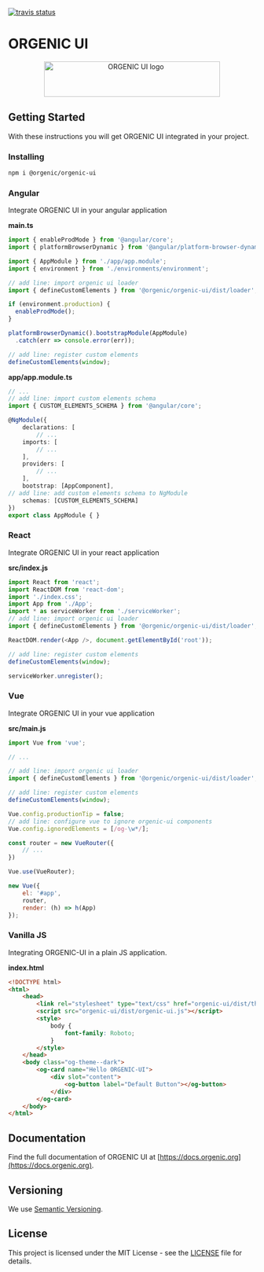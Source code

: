 [![travis status](https://travis-ci.com/orgenic/orgenic-ui.svg?branch=master)](https://travis-ci.com/orgenic/orgenic-ui)

# ORGENIC UI

<div style="text-align: center">
  <a href="https://orgenic.org/">
    <img src="https://orgenic.org/ui/assets/img/orgenic-ui-logo@2x.png" alt="ORGENIC UI logo" width="358" height="72">
  </a>
</div>

## Getting Started

With these instructions you will get ORGENIC UI integrated in your project.

### Installing

```bash
npm i @orgenic/orgenic-ui
```

### Angular
Integrate ORGENIC UI in your angular application

**main.ts**

```typescript
import { enableProdMode } from '@angular/core';
import { platformBrowserDynamic } from '@angular/platform-browser-dynamic';

import { AppModule } from './app/app.module';
import { environment } from './environments/environment';

// add line: import orgenic ui loader
import { defineCustomElements } from '@orgenic/orgenic-ui/dist/loader';

if (environment.production) {
  enableProdMode();
}

platformBrowserDynamic().bootstrapModule(AppModule)
  .catch(err => console.error(err));

// add line: register custom elements
defineCustomElements(window);
```

**app/app.module.ts**

```typescript
// ...
// add line: import custom elements schema
import { CUSTOM_ELEMENTS_SCHEMA } from '@angular/core';

@NgModule({
    declarations: [
        // ...
    imports: [
        // ...
    ],
    providers: [
        // ...
    ],
    bootstrap: [AppComponent],
// add line: add custom elements schema to NgModule
    schemas: [CUSTOM_ELEMENTS_SCHEMA]
})
export class AppModule { }
```

### React

Integrate ORGENIC UI in your react application

**src/index.js**
```javascript
import React from 'react';
import ReactDOM from 'react-dom';
import './index.css';
import App from './App';
import * as serviceWorker from './serviceWorker';
// add line: import orgenic ui loader
import { defineCustomElements } from '@orgenic/orgenic-ui/dist/loader';

ReactDOM.render(<App />, document.getElementById('root'));

// add line: register custom elements
defineCustomElements(window);

serviceWorker.unregister();
```

### Vue

Integrate ORGENIC UI in your vue application

**src/main.js**
```javascript
import Vue from 'vue';

// ...

// add line: import orgenic ui loader
import { defineCustomElements } from '@orgenic/orgenic-ui/dist/loader';

// add line: register custom elements
defineCustomElements(window);

Vue.config.productionTip = false;
// add line: configure vue to ignore orgenic-ui components
Vue.config.ignoredElements = [/og-\w*/];

const router = new VueRouter({
    // ...
})

Vue.use(VueRouter);

new Vue({
    el: '#app',
    router,
    render: (h) => h(App)
});
```

### Vanilla JS

Integrating ORGENIC-UI in a plain JS application.

**index.html**
```html
<!DOCTYPE html>
<html>
    <head>
        <link rel="stylesheet" type="text/css" href="orgenic-ui/dist/themes/dark.theme.css" />
        <script src="orgenic-ui/dist/orgenic-ui.js"></script>
        <style>
            body {
                font-family: Roboto;
            }
        </style>
    </head>
    <body class="og-theme--dark">
        <og-card name="Hello ORGENIC-UI">
            <div slot="content">
                <og-button label="Default Button"></og-button>
            </div>
        </og-card>
    </body>
</html>
```

## Documentation

Find the full documentation of ORGENIC UI at [https://docs.orgenic.org](https://docs.orgenic.org).

## Versioning

We use [Semantic Versioning](http://semver.org/).

## License

This project is licensed under the MIT License - see the [LICENSE](LICENSE) file for details.
